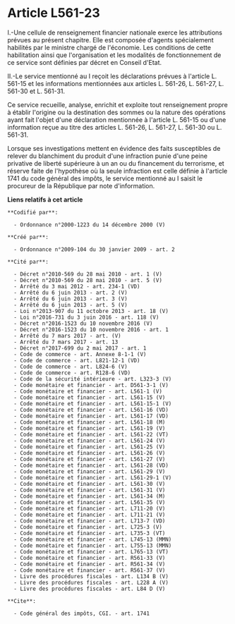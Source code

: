 # Article L561-23

I.-Une cellule de renseignement financier nationale exerce les attributions prévues au présent chapitre. Elle est composée
d'agents spécialement habilités par le ministre chargé de l'économie. Les conditions de cette habilitation ainsi que
l'organisation et les modalités de fonctionnement de ce service sont définies par décret en Conseil d'Etat. 

II.-Le service mentionné au I reçoit les déclarations prévues à l'article L. 561-15 et les informations mentionnées aux
articles L. 561-26, L. 561-27, L. 561-30 et L. 561-31. 

Ce service recueille, analyse, enrichit et exploite tout renseignement propre à établir l'origine ou la destination des
sommes ou la nature des opérations ayant fait l'objet d'une déclaration mentionnée à l'article L. 561-15 ou d'une information
reçue au titre des articles L. 561-26, L. 561-27, L. 561-30 ou L. 561-31. 

Lorsque ses investigations mettent en évidence des faits susceptibles de relever du blanchiment du produit d'une infraction
punie d'une peine privative de liberté supérieure à un an ou du financement du terrorisme, et réserve faite de l'hypothèse où
la seule infraction est celle définie à l'article 1741 du code général des impôts, le service mentionné au I saisit le
procureur de la République par note d'information.

**Liens relatifs à cet article**

	**Codifié par**:

	  - Ordonnance n°2000-1223 du 14 décembre 2000 (V)

	**Créé par**:

	  - Ordonnance n°2009-104 du 30 janvier 2009 - art. 2

	**Cité par**:

	  - Décret n°2010-569 du 28 mai 2010 - art. 1 (V)
	  - Décret n°2010-569 du 28 mai 2010 - art. 5 (V)
	  - Arrêté du 3 mai 2012 - art. 234-1 (VD)
	  - Arrêté du 6 juin 2013 - art. 2 (V)
	  - Arrêté du 6 juin 2013 - art. 3 (V)
	  - Arrêté du 6 juin 2013 - art. 5 (V)
	  - Loi n°2013-907 du 11 octobre 2013 - art. 18 (V)
	  - Loi n°2016-731 du 3 juin 2016 - art. 118 (V)
	  - Décret n°2016-1523 du 10 novembre 2016 (V)
	  - Décret n°2016-1523 du 10 novembre 2016 - art. 1
	  - Arrêté du 7 mars 2017 - art. (V)
	  - Arrêté du 7 mars 2017 - art. 13
	  - Décret n°2017-699 du 2 mai 2017 - art. 1
	  - Code de commerce - art. Annexe 8-1-1 (V)
	  - Code de commerce - art. L821-12-1 (VD)
	  - Code de commerce - art. L824-6 (V)
	  - Code de commerce - art. R128-6 (VD)
	  - Code de la sécurité intérieure - art. L323-3 (V)
	  - Code monétaire et financier - art. D561-3-1 (V)
	  - Code monétaire et financier - art. L561-1 (V)
	  - Code monétaire et financier - art. L561-15 (V)
	  - Code monétaire et financier - art. L561-15-1 (V)
	  - Code monétaire et financier - art. L561-16 (VD)
	  - Code monétaire et financier - art. L561-17 (VD)
	  - Code monétaire et financier - art. L561-18 (M)
	  - Code monétaire et financier - art. L561-19 (V)
	  - Code monétaire et financier - art. L561-22 (VT)
	  - Code monétaire et financier - art. L561-24 (V)
	  - Code monétaire et financier - art. L561-25 (V)
	  - Code monétaire et financier - art. L561-26 (V)
	  - Code monétaire et financier - art. L561-27 (V)
	  - Code monétaire et financier - art. L561-28 (VD)
	  - Code monétaire et financier - art. L561-29 (V)
	  - Code monétaire et financier - art. L561-29-1 (V)
	  - Code monétaire et financier - art. L561-30 (V)
	  - Code monétaire et financier - art. L561-31 (V)
	  - Code monétaire et financier - art. L561-34 (M)
	  - Code monétaire et financier - art. L561-35 (V)
	  - Code monétaire et financier - art. L711-20 (V)
	  - Code monétaire et financier - art. L711-21 (V)
	  - Code monétaire et financier - art. L713-7 (VD)
	  - Code monétaire et financier - art. L725-3 (V)
	  - Code monétaire et financier - art. L735-3 (VT)
	  - Code monétaire et financier - art. L745-13 (MMN)
	  - Code monétaire et financier - art. L755-13 (MMN)
	  - Code monétaire et financier - art. L765-13 (VT)
	  - Code monétaire et financier - art. R561-33 (V)
	  - Code monétaire et financier - art. R561-34 (V)
	  - Code monétaire et financier - art. R561-37 (V)
	  - Livre des procédures fiscales - art. L134 B (V)
	  - Livre des procédures fiscales - art. L228 A (V)
	  - Livre des procédures fiscales - art. L84 D (V)

	**Cite**:

	  - Code général des impôts, CGI. - art. 1741

